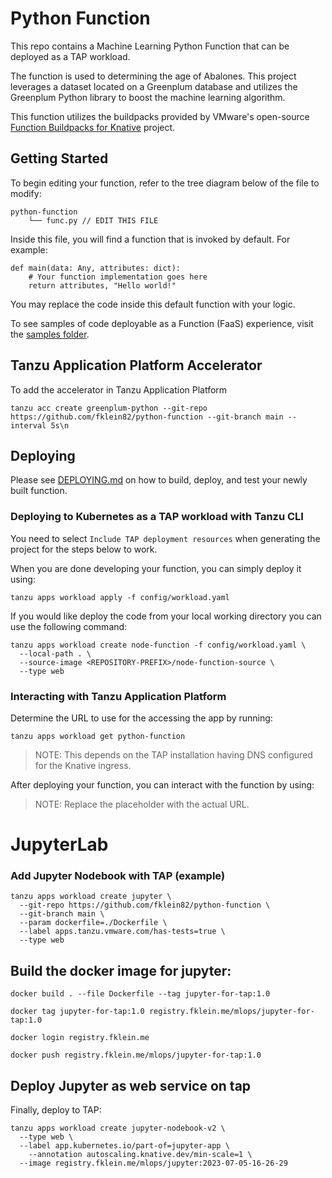 # Python Function

This repo contains a Machine Learning Python Function that can be deployed as a TAP workload.

The function is used to determining the age of Abalones. This project leverages a dataset located on a Greenplum database and utilizes the Greenplum Python library to boost the machine learning algorithm.

This function utilizes the buildpacks provided by VMware's open-source [Function Buildpacks for Knative](https://github.com/vmware-tanzu/function-buildpacks-for-knative) project.

## Getting Started

To begin editing your function, refer to the tree diagram below of the file to modify:

```
python-function
    └── func.py // EDIT THIS FILE
```

Inside this file, you will find a function that is invoked by default. For example:

```
def main(data: Any, attributes: dict):
    # Your function implementation goes here
    return attributes, "Hello world!"
```

You may replace the code inside this default function with your logic.

To see samples of code deployable as a Function (FaaS) experience, visit the [samples folder](https://github.com/vmware-tanzu/function-buildpacks-for-knative/tree/main/samples/python).

## Tanzu Application Platform Accelerator

To add the accelerator in Tanzu Application Platform

~~~
tanzu acc create greenplum-python --git-repo https://github.com/fklein82/python-function --git-branch main --interval 5s\n
~~~

## Deploying

Please see [DEPLOYING.md](DEPLOYING.md) on how to build, deploy, and test your newly built function.

### Deploying to Kubernetes as a TAP workload with Tanzu CLI

You need to select `Include TAP deployment resources` when generating the project for the steps below to work.

When you are done developing your function, you can simply deploy it using:

```
tanzu apps workload apply -f config/workload.yaml
```

If you would like deploy the code from your local working directory you can use the following command:

```
tanzu apps workload create node-function -f config/workload.yaml \
  --local-path . \
  --source-image <REPOSITORY-PREFIX>/node-function-source \
  --type web
```

### Interacting with Tanzu Application Platform

Determine the URL to use for the accessing the app by running:

```
tanzu apps workload get python-function
```

> NOTE: This depends on the TAP installation having DNS configured for the Knative ingress.

After deploying your function, you can interact with the function by using:

> NOTE: Replace the <URL> placeholder with the actual URL.


# JupyterLab

### Add Jupyter Nodebook with TAP (example)

~~~
tanzu apps workload create jupyter \
  --git-repo https://github.com/fklein82/python-function \
  --git-branch main \
  --param dockerfile=./Dockerfile \
  --label apps.tanzu.vmware.com/has-tests=true \
  --type web
~~~

## Build the docker image for jupyter:
~~~
docker build . --file Dockerfile --tag jupyter-for-tap:1.0

docker tag jupyter-for-tap:1.0 registry.fklein.me/mlops/jupyter-for-tap:1.0

docker login registry.fklein.me

docker push registry.fklein.me/mlops/jupyter-for-tap:1.0
~~~

## Deploy Jupyter as web service on tap
Finally, deploy to TAP:

~~~
tanzu apps workload create jupyter-nodebook-v2 \
  --type web \
  --label app.kubernetes.io/part-of=jupyter-app \
    --annotation autoscaling.knative.dev/min-scale=1 \
  --image registry.fklein.me/mlops/jupyter:2023-07-05-16-26-29
~~~

